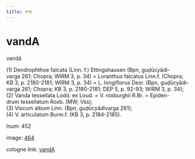```yaml
---
title: वन्दा
---
```


# vandA

vandā  <div n="P" />(1) Dendrophthoe falcata (Linn. f.) Ettingshausen (Bpn, guḍūcyādi- <div n="lb" />varga 261; Chopra; WIRM 3, p. 34) = Loranthus falcatus Linn.f. (Chopra; <div n="lb" />KB 3, p. 2180-2181; WIRM 3, p. 34) = L. longiflorus Desr. (Bpn, guḍūcyādi- <div n="lb" />varga 261; Chopra; KB 3, p. 2180-2181; DEP 5, p. 92-93; WIRM 3, p. 34); <div n="P" />(2) Vanda tessellata Lodd. ex Loud. = V. roxburghii R.Br. = Epiden- <div n="lb" />drum tessellatum Roxb. (MW; Vśs); <div n="P" />(3) Viscum album Linn. (Bpn, guḍūcyādivarga 261); <div n="P" />(4) V. articulatum Burm.f. (KB 3, p. 2184-2185).

lnum: 452

image: [464](https://www.sanskrit-lexicon.uni-koeln.de/scans/csl-apidev/servepdf.php?dict=snp&page=464)

cologne link: [vandA](https://sanskrit-lexicon.uni-koeln.de/scans/csl-apidev/getword.php?dict=snp&key=vandA)

